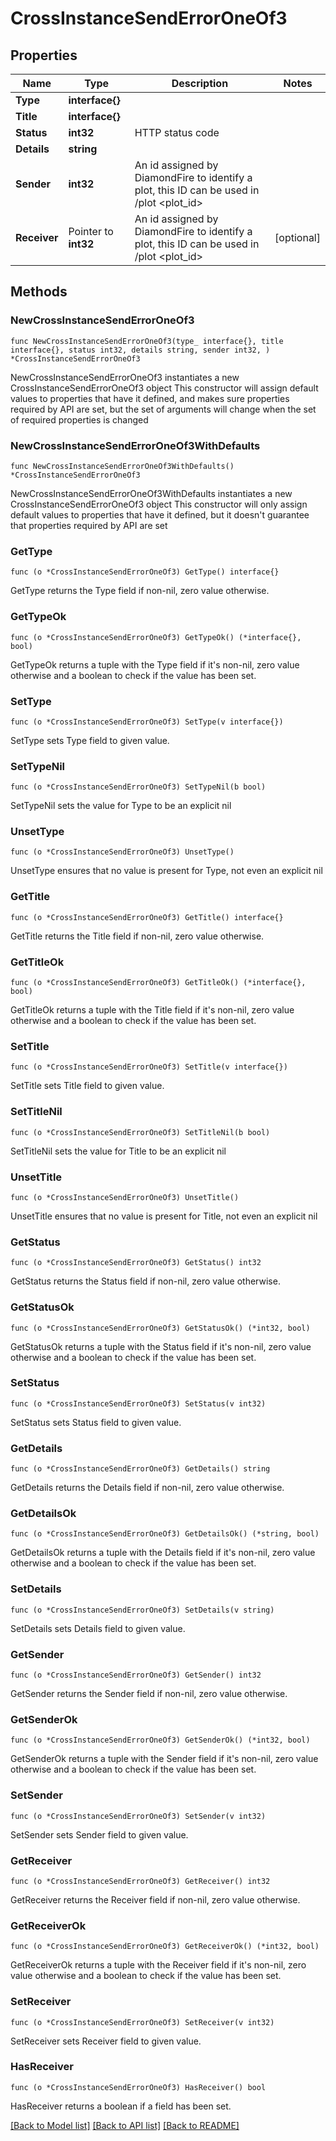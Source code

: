 # CrossInstanceSendErrorOneOf3

## Properties

Name | Type | Description | Notes
------------ | ------------- | ------------- | -------------
**Type** | **interface{}** |  | 
**Title** | **interface{}** |  | 
**Status** | **int32** | HTTP status code | 
**Details** | **string** |  | 
**Sender** | **int32** | An id assigned by DiamondFire to identify a plot, this ID can be used in /plot &lt;plot_id&gt; | 
**Receiver** | Pointer to **int32** | An id assigned by DiamondFire to identify a plot, this ID can be used in /plot &lt;plot_id&gt; | [optional] 

## Methods

### NewCrossInstanceSendErrorOneOf3

`func NewCrossInstanceSendErrorOneOf3(type_ interface{}, title interface{}, status int32, details string, sender int32, ) *CrossInstanceSendErrorOneOf3`

NewCrossInstanceSendErrorOneOf3 instantiates a new CrossInstanceSendErrorOneOf3 object
This constructor will assign default values to properties that have it defined,
and makes sure properties required by API are set, but the set of arguments
will change when the set of required properties is changed

### NewCrossInstanceSendErrorOneOf3WithDefaults

`func NewCrossInstanceSendErrorOneOf3WithDefaults() *CrossInstanceSendErrorOneOf3`

NewCrossInstanceSendErrorOneOf3WithDefaults instantiates a new CrossInstanceSendErrorOneOf3 object
This constructor will only assign default values to properties that have it defined,
but it doesn't guarantee that properties required by API are set

### GetType

`func (o *CrossInstanceSendErrorOneOf3) GetType() interface{}`

GetType returns the Type field if non-nil, zero value otherwise.

### GetTypeOk

`func (o *CrossInstanceSendErrorOneOf3) GetTypeOk() (*interface{}, bool)`

GetTypeOk returns a tuple with the Type field if it's non-nil, zero value otherwise
and a boolean to check if the value has been set.

### SetType

`func (o *CrossInstanceSendErrorOneOf3) SetType(v interface{})`

SetType sets Type field to given value.


### SetTypeNil

`func (o *CrossInstanceSendErrorOneOf3) SetTypeNil(b bool)`

 SetTypeNil sets the value for Type to be an explicit nil

### UnsetType
`func (o *CrossInstanceSendErrorOneOf3) UnsetType()`

UnsetType ensures that no value is present for Type, not even an explicit nil
### GetTitle

`func (o *CrossInstanceSendErrorOneOf3) GetTitle() interface{}`

GetTitle returns the Title field if non-nil, zero value otherwise.

### GetTitleOk

`func (o *CrossInstanceSendErrorOneOf3) GetTitleOk() (*interface{}, bool)`

GetTitleOk returns a tuple with the Title field if it's non-nil, zero value otherwise
and a boolean to check if the value has been set.

### SetTitle

`func (o *CrossInstanceSendErrorOneOf3) SetTitle(v interface{})`

SetTitle sets Title field to given value.


### SetTitleNil

`func (o *CrossInstanceSendErrorOneOf3) SetTitleNil(b bool)`

 SetTitleNil sets the value for Title to be an explicit nil

### UnsetTitle
`func (o *CrossInstanceSendErrorOneOf3) UnsetTitle()`

UnsetTitle ensures that no value is present for Title, not even an explicit nil
### GetStatus

`func (o *CrossInstanceSendErrorOneOf3) GetStatus() int32`

GetStatus returns the Status field if non-nil, zero value otherwise.

### GetStatusOk

`func (o *CrossInstanceSendErrorOneOf3) GetStatusOk() (*int32, bool)`

GetStatusOk returns a tuple with the Status field if it's non-nil, zero value otherwise
and a boolean to check if the value has been set.

### SetStatus

`func (o *CrossInstanceSendErrorOneOf3) SetStatus(v int32)`

SetStatus sets Status field to given value.


### GetDetails

`func (o *CrossInstanceSendErrorOneOf3) GetDetails() string`

GetDetails returns the Details field if non-nil, zero value otherwise.

### GetDetailsOk

`func (o *CrossInstanceSendErrorOneOf3) GetDetailsOk() (*string, bool)`

GetDetailsOk returns a tuple with the Details field if it's non-nil, zero value otherwise
and a boolean to check if the value has been set.

### SetDetails

`func (o *CrossInstanceSendErrorOneOf3) SetDetails(v string)`

SetDetails sets Details field to given value.


### GetSender

`func (o *CrossInstanceSendErrorOneOf3) GetSender() int32`

GetSender returns the Sender field if non-nil, zero value otherwise.

### GetSenderOk

`func (o *CrossInstanceSendErrorOneOf3) GetSenderOk() (*int32, bool)`

GetSenderOk returns a tuple with the Sender field if it's non-nil, zero value otherwise
and a boolean to check if the value has been set.

### SetSender

`func (o *CrossInstanceSendErrorOneOf3) SetSender(v int32)`

SetSender sets Sender field to given value.


### GetReceiver

`func (o *CrossInstanceSendErrorOneOf3) GetReceiver() int32`

GetReceiver returns the Receiver field if non-nil, zero value otherwise.

### GetReceiverOk

`func (o *CrossInstanceSendErrorOneOf3) GetReceiverOk() (*int32, bool)`

GetReceiverOk returns a tuple with the Receiver field if it's non-nil, zero value otherwise
and a boolean to check if the value has been set.

### SetReceiver

`func (o *CrossInstanceSendErrorOneOf3) SetReceiver(v int32)`

SetReceiver sets Receiver field to given value.

### HasReceiver

`func (o *CrossInstanceSendErrorOneOf3) HasReceiver() bool`

HasReceiver returns a boolean if a field has been set.


[[Back to Model list]](../README.md#documentation-for-models) [[Back to API list]](../README.md#documentation-for-api-endpoints) [[Back to README]](../README.md)


